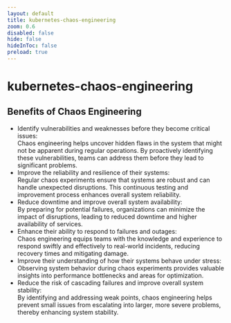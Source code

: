 ```yaml
---
layout: default 
title: kubernetes-chaos-engineering  
zoom: 0.6   
disabled: false 
hide: false 
hideInToc: false    
preload: true   
---
```


<!--

https://chaos-mesh.org/
helm repo add chaos-mesh https://charts.chaos-mesh.org
kubectl create ns chaos-mesh
helm install chaos-mesh chaos-mesh/chaos-mesh -n=chaos-mesh --version 2.7.0
helm upgrade chaos-mesh chaos-mesh/chaos-mesh
helm uninstall chaos-mesh -n chaos-mesh

sudo netstat -tnlp | grep :8080

kubectl get po -n chaos-mesh

https://chaostoolkit.org/drivers/kubernetes/

pip install chaostoolkit-kubernetes
Successfully installed backports.zoneinfo-0.2.1 cachetools-5.5.0 chaostoolkit-kubernetes-0.39.0 chaostoolkit-lib-1.44.0 charset-normalizer-3.4.0 dateparser-1.2.0 durationpy-0.9 google-auth-2.36.0 importlib-metadata-8.5.0 kubernetes-31.0.0 oauthlib-3.2.2 pyasn1-0.6.1 pyasn1-modules-0.4.1 python-json-logger-2.0.7 pyyaml-6.0.2 regex-2024.11.6 requests-2.32.3 requests-oauthlib-2.0.0 rsa-4.9 tzlocal-5.2 zipp-3.20.2
-->

# kubernetes-chaos-engineering   

## Benefits of Chaos Engineering    
- Identify vulnerabilities and weaknesses before they become critical issues:   
  Chaos engineering helps uncover hidden flaws in the system that might not be apparent during regular operations. By proactively identifying these vulnerabilities, teams can address them before they lead to significant problems.   
- Improve the reliability and resilience of their systems:  
  Regular chaos experiments ensure that systems are robust and can handle unexpected disruptions. This continuous testing and improvement process enhances overall system reliability.  
- Reduce downtime and improve overall system availability:  
  By preparing for potential failures, organizations can minimize the impact of disruptions, leading to reduced downtime and higher availability of services.   
- Enhance their ability to respond to failures and outages:     
  Chaos engineering equips teams with the knowledge and experience to respond swiftly and effectively to real-world incidents, reducing recovery times and mitigating damage.   
- Improve their understanding of how their systems behave under stress:     
  Observing system behavior during chaos experiments provides valuable insights into performance bottlenecks and areas for optimization.    
- Reduce the risk of cascading failures and improve overall system stability:   
  By identifying and addressing weak points, chaos engineering helps prevent small issues from escalating into larger, more severe problems, thereby enhancing system stability.    